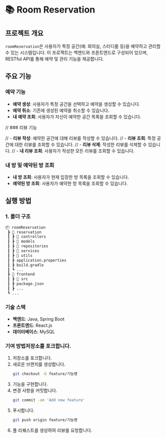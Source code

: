 # 📚 Room Reservation

## 프로젝트 개요

`roomReservation`은 사용자가 특정 공간(예: 회의실, 스터디룸 등)을 예약하고 관리할 수 있는 시스템입니다. 이 프로젝트는 백엔드와 프론트엔드로 구성되어 있으며, RESTful API를 통해 예약 및 관리 기능을 제공합니다.

## 주요 기능

### 예약 기능

- **예약 생성**: 사용자가 특정 공간을 선택하고 예약을 생성할 수 있습니다.
- **예약 취소**: 기존에 생성된 예약을 취소할 수 있습니다.
- **내 예약 조회**: 사용자가 자신이 예약한 공간 목록을 조회할 수 있습니다.

// ### 리뷰 기능

// - **리뷰 작성**: 예약한 공간에 대해 리뷰를 작성할 수 있습니다.
// - **리뷰 조회**: 특정 공간에 대한 리뷰를 조회할 수 있습니다.
// - **리뷰 삭제**: 작성한 리뷰를 삭제할 수 있습니다.
// - **내 리뷰 조회**: 사용자가 작성한 모든 리뷰를 조회할 수 있습니다.

### 내 방 및 예약된 방 조회

- **내 방 조회**: 사용자가 현재 입장한 방 목록을 조회할 수 있습니다.
- **예약된 방 조회**: 사용자가 예약한 방 목록을 조회할 수 있습니다.

## 실행 방법

### 1. 폴더 구조
```bash
📦 roomReservation
 ┣ 📂 reservation
 ┃ ┣ 📂 controllers
 ┃ ┣ 📂 models
 ┃ ┣ 📂 repositories
 ┃ ┣ 📂 services
 ┃ ┣ 📂 utils
 ┃ ┣ application.properties
 ┃ ┣ build.gradle
 ┃ ┗ ...
 ┣ 📂 frontend
 ┃ ┣ 📂 src
 ┃ ┣ package.json
 ┃ ┣ ...
 ┗ ...
```

### 기술 스택
- **백엔드**: Java, Spring Boot  
- **프론트엔드**: React.js  
- **데이터베이스**: MySQL  

### 기여 방법저장소를 포크합니다.
1. 저장소를 포크합니다.
2. 새로운 브랜치를 생성합니다.
   ```bash
   git checkout -b feature/기능명
   ```
3. 기능을 구현합니다.
4. 변경 사항을 커밋합니다.
   ```bash
   git commit -am 'Add new feature'
   ```
5. 푸시합니다.
   ```bash
   git push origin feature/기능명
   ```
6. 풀 리퀘스트를 생성하여 리뷰를 요청합니다.
